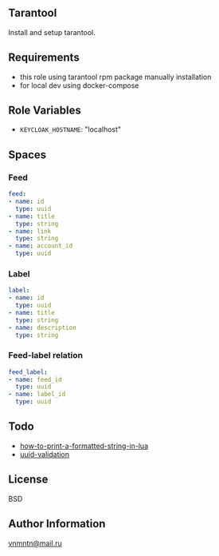 ## Tarantool

Install and setup tarantool.

## Requirements

- this role using tarantool rpm package manually installation
- for local dev using docker-compose

## Role Variables

- `KEYCLOAK_HOSTNAME`: "localhost"

## Spaces

### Feed

```yaml
feed:
- name: id
  type: uuid
- name: title
  type: string
- name: link
  type: string
- name: account_id
  type: uuid
```

### Label

```yaml
label:
- name: id
  type: uuid
- name: title
  type: string
- name: description
  type: string
```

### Feed-label relation

```yaml
feed_label:
- name: feed_id
  type: uuid
- name: label_id
  type: uuid
```

## Todo

- [how-to-print-a-formatted-string-in-lua](https://www.educative.io/answers/how-to-print-a-formatted-string-in-lua)
- [uuid-validation](https://www.tarantool.io/en/doc/latest/reference/reference_lua/uuid/#lua-function.uuid.is_uuid)

## License

BSD

## Author Information

<vnmntn@mail.ru>
